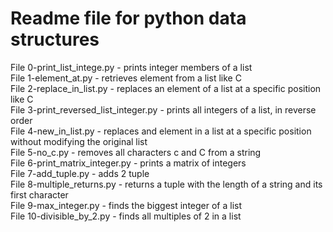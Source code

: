 # Readme file for python data structures

File 0-print_list_intege.py - prints integer members of a list  
File 1-element_at.py - retrieves element from a list like C  
File 2-replace_in_list.py - replaces an element of a list at a specific position like C  
File 3-print_reversed_list_integer.py - prints all integers of a list, in reverse order  
File 4-new_in_list.py - replaces and element in a list at a specific position without modifying the original list  
File 5-no_c.py - removes all characters c and C from a string  
File 6-print_matrix_integer.py - prints a matrix of integers  
File 7-add_tuple.py - adds 2 tuple  
File 8-multiple_returns.py - returns a tuple with the length of a string and its first character  
File 9-max_integer.py - finds the biggest integer of a list  
File 10-divisible_by_2.py - finds all multiples of 2 in a list
